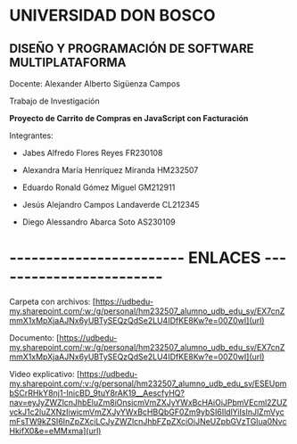   # UNIVERSIDAD DON BOSCO 

  ## DISEÑO Y PROGRAMACIÓN DE SOFTWARE MULTIPLATAFORMA 

  Docente: Alexander Alberto Sigüenza Campos 

 Trabajo de Investigación

 **Proyecto de Carrito de Compras en JavaScript con Facturación**


Integrantes: 

- Jabes Alfredo Flores Reyes FR230108 

- Alexandra María Henríquez Miranda HM232507 

- Eduardo Ronald Gómez Miguel GM212911 

- Jesús Alejandro Campos Landaverde CL212345 

- Diego Alessandro Abarca Soto AS230109

# ------------------------ ENLACES ------------------------

Carpeta con archivos: [https://udbedu-my.sharepoint.com/:w:/g/personal/hm232507_alumno_udb_edu_sv/EX7cnZmmX1xMpXjaAJNx6yUBTySEQzQdSe2LU4IDfKE8Kw?e=00Z0wI](url)

Documento: [https://udbedu-my.sharepoint.com/:w:/g/personal/hm232507_alumno_udb_edu_sv/EX7cnZmmX1xMpXjaAJNx6yUBTySEQzQdSe2LU4IDfKE8Kw?e=00Z0wI](url)

Video explicativo: [https://udbedu-my.sharepoint.com/:v:/g/personal/hm232507_alumno_udb_edu_sv/ESEUpmbSCrRHkY8nj1-InicBD_9tuY8rAK19__AescfyHQ?nav=eyJyZWZlcnJhbEluZm8iOnsicmVmZXJyYWxBcHAiOiJPbmVEcml2ZUZvckJ1c2luZXNzIiwicmVmZXJyYWxBcHBQbGF0Zm9ybSI6IldlYiIsInJlZmVycmFsTW9kZSI6InZpZXciLCJyZWZlcnJhbFZpZXciOiJNeUZpbGVzTGlua0NvcHkifX0&e=eMMxma](url)
